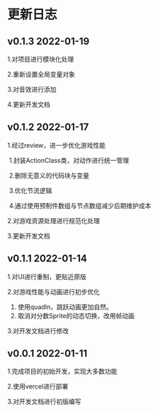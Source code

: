 # 更新日志

## v0.1.3 2022-01-19

1.对项目进行模块化处理

2.重新设置全局变量对象

3.对音效进行添加

4.更新开发文档

## v0.1.2 2022-01-17

1.经过review，进一步优化游戏性能

​	1.封装ActionClass类，对动作进行统一管理

​	2.删除无意义的代码块与变量

​	3.优化节流逻辑

​	4.通过使用预制件数组与节点数组减少后期维护成本

2.对游戏资源处理进行规范化处理

3.更新开发文档

## v0.1.1 2022-01-14

1.对UI进行重制，更贴近原版

2.对游戏性能与动画进行初步优化

1. 使用quadIn，跳跃动画更加自然。
2. 取消对分数Sprite的动态切换，改用帧动画

3.对开发文档进行修改

## v0.0.1 2022-01-11

1.完成项目的初始开发，实现大多数功能

2.使用vercel进行部署

3.对开发文档进行初版编写



